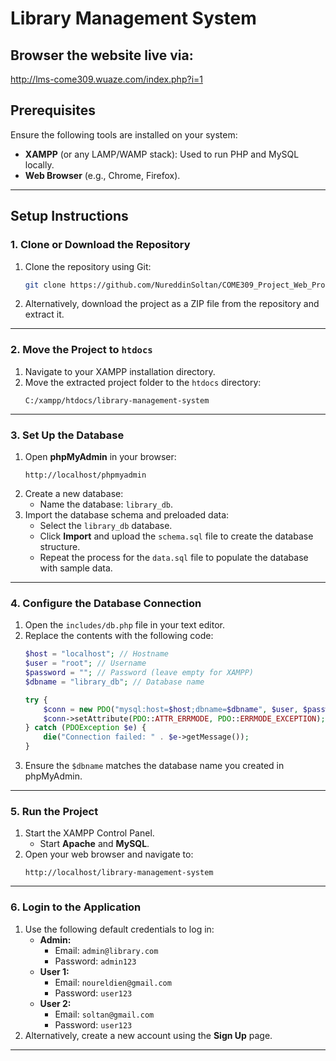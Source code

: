 # Library Management System

## Browser the website live via:
http://lms-come309.wuaze.com/index.php?i=1

## Prerequisites

Ensure the following tools are installed on your system:
- **XAMPP** (or any LAMP/WAMP stack): Used to run PHP and MySQL locally.
- **Web Browser** (e.g., Chrome, Firefox).

---

## Setup Instructions

### 1. Clone or Download the Repository

1. Clone the repository using Git:
   ```bash
   git clone https://github.com/NureddinSoltan/COME309_Project_Web_Programming.git
   ```
2. Alternatively, download the project as a ZIP file from the repository and extract it.

---

### 2. Move the Project to `htdocs`

1. Navigate to your XAMPP installation directory.
2. Move the extracted project folder to the `htdocs` directory:
   ```
   C:/xampp/htdocs/library-management-system
   ```

---

### 3. Set Up the Database

1. Open **phpMyAdmin** in your browser:
   ```
   http://localhost/phpmyadmin
   ```
2. Create a new database:
   - Name the database: `library_db`.
3. Import the database schema and preloaded data:
   - Select the `library_db` database.
   - Click **Import** and upload the `schema.sql` file to create the database structure.
   - Repeat the process for the `data.sql` file to populate the database with sample data.

---

### 4. Configure the Database Connection

1. Open the `includes/db.php` file in your text editor.
2. Replace the contents with the following code:
   ```php
   $host = "localhost"; // Hostname
   $user = "root"; // Username
   $password = ""; // Password (leave empty for XAMPP)
   $dbname = "library_db"; // Database name

   try {
       $conn = new PDO("mysql:host=$host;dbname=$dbname", $user, $password);
       $conn->setAttribute(PDO::ATTR_ERRMODE, PDO::ERRMODE_EXCEPTION);
   } catch (PDOException $e) {
       die("Connection failed: " . $e->getMessage());
   }
   ```
3. Ensure the `$dbname` matches the database name you created in phpMyAdmin.

---

### 5. Run the Project

1. Start the XAMPP Control Panel.
   - Start **Apache** and **MySQL**.
2. Open your web browser and navigate to:
   ```
   http://localhost/library-management-system
   ```

---

### 6. Login to the Application

1. Use the following default credentials to log in:
   - **Admin:**
     - Email: `admin@library.com`
     - Password: `admin123`
   - **User 1:**
     - Email: `noureldien@gmail.com`
     - Password: `user123`
   - **User 2:**
     - Email: `soltan@gmail.com`
     - Password: `user123`
2. Alternatively, create a new account using the **Sign Up** page.

---

